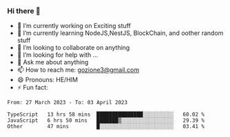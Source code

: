 ### Hi there 👋

<!--
**charlieScript/charlieScript** is a ✨ _special_ ✨ repository because its `README.md` (this file) appears on your GitHub profile.

Here are some ideas to get you started: -->

- 🔭 I’m currently working on Exciting stuff
- 🌱 I’m currently learning NodeJS,NestJS, BlockChain, and oother random stuff
- 👯 I’m looking to collaborate on anything
- 🤔 I’m looking for help with ...
- 💬 Ask me about anything
- 📫 How to reach me: gozione3@gmail.com
- 😄 Pronouns: HE/HIM
- ⚡ Fun fact: 
<!--START_SECTION:waka-->

```text
From: 27 March 2023 - To: 03 April 2023

TypeScript   13 hrs 58 mins  ███████████████░░░░░░░░░░   60.02 %
JavaScript   6 hrs 50 mins   ███████▒░░░░░░░░░░░░░░░░░   29.39 %
Other        47 mins         █░░░░░░░░░░░░░░░░░░░░░░░░   03.41 %
```

<!--END_SECTION:waka-->
